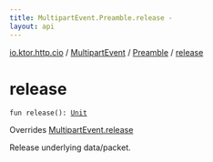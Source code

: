 ```yaml
---
title: MultipartEvent.Preamble.release - 
layout: api
---
```


<div class='api-docs-breadcrumbs'><a href="../../index.html">io.ktor.http.cio</a> / <a href="../index.html">MultipartEvent</a> / <a href="index.html">Preamble</a> / <a href="./release.html">release</a></div>

# release

<div class="signature"><code><span class="keyword">fun </span><span class="identifier">release</span><span class="symbol">(</span><span class="symbol">)</span><span class="symbol">: </span><a href="https://kotlinlang.org/api/latest/jvm/stdlib/kotlin/-unit/index.html"><span class="identifier">Unit</span></a></code></div>

Overrides <a href="../release.html">MultipartEvent.release</a>

Release underlying data/packet.

